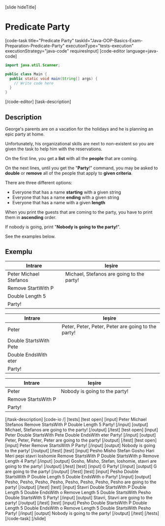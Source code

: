 [slide hideTitle]
# Predicate Party


[code-task title="Predicate Party" taskId="Java-OOP-Basics-Exam-Preparation-Predicate-Party" executionType="tests-execution" executionStrategy="java-code" requiresInput]
[code-editor language=java-code]
```java
import java.util.Scanner;

public class Main {
  public static void main(String[] args) {
    // Write code here
  }
}
```
[/code-editor]
[task-description]
## Description

George's parents are on a vacation for the holidays and he is planning an epic party at home. 

Unfortunately, his organizational skills are next to non-existent so you are given the task to help him with the reservations.

On the first line, you get a **list** with all the **people** that are coming. 

On the next lines, until you get the "**Party**!" command, you may be asked to **double** or **remove** all of the people that apply to **given criteria**. 

There are three different options: 

- Everyone that has a name **starting** with a given string
- Everyone that has a name **ending** with a given string
- Everyone that has a name with a given **length**

When you print the guests that are coming to the party, you have to print them in **ascending** order.

If nobody is going, print "**Nobody is going to the party!**".

See the examples below.

## Exemplu
| **Intrare**|**Ieșire**|
| --- | --- |
| Peter Michael Stefanos | Michael, Stefanos are going to the party! |
| Remove StartWith P | |
| Double Length 5 | | 
| Party! | |



| **Intrare**|**Ieșire**|
| --- | --- |
| Peter | Peter, Peter, Peter, Peter are going to the party! |
| Double StartsWith Pete | |
| Double EndsWith eter | |
| Party! | |



| **Intrare**|**Ieșire**|
| --- | --- |
| Peter | Nobody is going to the party! |
| Remove StartsWith P | |
| Party! | | 


[/task-description]
[code-io /]
[tests]
[test open]
[input]
Peter Michael Stefanos
Remove StartsWith P
Double Length 5
Party!
[/input]
[output]
Michael, Stefanos are going to the party!
[/output]
[/test]
[test open]
[input]
Peter
Double StartsWith Pete
Double EndsWith eter
Party!
[/input]
[output]
Peter, Peter, Peter, Peter are going to the party!
[/output]
[/test]
[test open]
[input]
Peter
Remove StartsWith P
Party!
[/input]
[output]
Nobody is going to the party!
[/output]
[/test]
[test]
[input]
Pesho Misho Stefan Gosho Hari Meri pepi stavri loshomie
Remove StartsWith P
Double StartsWith p
Remove Length 4
Party!
[/input]
[output]
Gosho, Misho, Stefan, loshomie, stavri are going to the party!
[/output]
[/test]
[test]
[input]
G
Party!
[/input]
[output]
G are going to the party!
[/output]
[/test]
[test]
[input]
Pesho
Double StartsWith P
Double Length 5
Double EndsWith o
Party!
[/input]
[output]
Pesho, Pesho, Pesho, Pesho, Pesho, Pesho, Pesho, Pesho are going to the party!
[/output]
[/test]
[test]
[input]
Stavri
Double StartsWith P
Double Length 5
Double EndsWith o
Remove Length 5
Double StartsWith Pesho
Double StartsWith S
Party!
[/input]
[output]
Stavri, Stavri are going to the party!
[/output]
[/test]
[test]
[input]
Pesho
Double StartsWith P
Double Length 5
Double EndsWith o
Remove Length 5
Double StartsWith Pesho
Party!
[/input]
[output]
Nobody is going to the party!
[/output]
[/test]
[/tests]
[/code-task]
[/slide]
